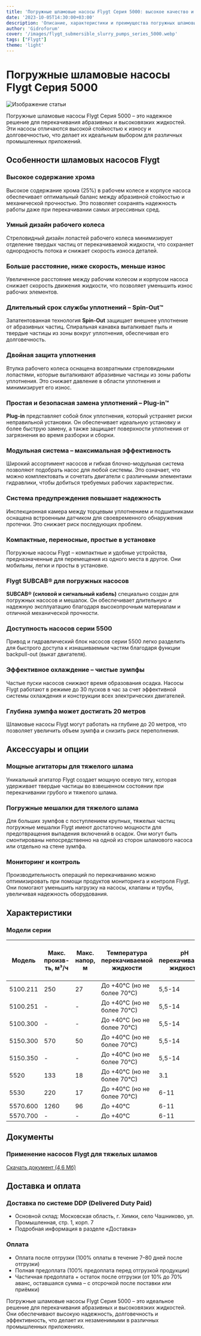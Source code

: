 ```yaml
---
title: 'Погружные шламовые насосы Flygt Серия 5000: высокое качество и надежность'
date: '2023-10-05T14:30:00+03:00'
description: 'Описание, характеристики и преимущества погружных шламовых насосов Flygt Серия 5000. Оптимальные решения для перекачивания абразивных жидкостей.'
author: 'Gidroforum'
cover: '/images/flygt_submersible_slurry_pumps_series_5000.webp'
tags: ["Flygt"]
theme: 'light'
---
```

# Погружные шламовые насосы Flygt Серия 5000

![Изображение статьи](/images/flygt_submersible_slurry_pumps_series_5000.webp)

Погружные шламовые насосы Flygt Серия 5000 – это надежное решение для перекачивания абразивных и высоковязких жидкостей. Эти насосы отличаются высокой стойкостью к износу и долговечностью, что делает их идеальным выбором для различных промышленных приложений.

## Особенности шламовых насосов Flygt

### Высокое содержание хрома
Высокое содержание хрома (25%) в рабочем колесе и корпусе насоса обеспечивает оптимальный баланс между абразивной стойкостью и механической прочностью. Это позволяет сохранять надежность работы даже при перекачивании самых агрессивных сред.

### Умный дизайн рабочего колеса
Стреловидный дизайн лопастей рабочего колеса минимизирует отделение твердых частиц от перекачиваемой жидкости, что сохраняет однородность потока и снижает скорость износа деталей.

### Больше расстояние, ниже скорость, меньше износ
Увеличенное расстояние между рабочим колесом и корпусом насоса снижает скорость движения жидкости, что позволяет уменьшить износ рабочих элементов.

### Длительный срок службы уплотнений – Spin-Out™
Запатентованная технология **Spin-Out** защищает внешнее уплотнение от абразивных частиц. Спиральная канавка выталкивает пыль и твердые частицы из зоны вокруг уплотнения, обеспечивая его долговечность.

### Двойная защита уплотнения
Втулка рабочего колеса оснащена возвратными стреловидными лопастями, которые выталкивают абразивные частицы из зоны работы уплотнения. Это снижает давление в области уплотнения и минимизирует его износ.

### Простая и безопасная замена уплотнений – Plug-in™
**Plug-in** представляет собой блок уплотнения, который устраняет риски неправильной установки. Он обеспечивает идеальную установку и более быструю замену, а также защищает поверхности уплотнения от загрязнения во время разборки и сборки.

### Модульная система – максимальная эффективность
Широкий ассортимент насосов и гибкая блочно-модульная система позволяют подобрать насос для любой системы. Это означает, что можно комплектовать и сочетать двигатели с различными элементами гидравлики, чтобы добиться требуемых рабочих характеристик.

### Система предупреждения повышает надежность
Инспекционная камера между торцевым уплотнением и подшипниками оснащена встроенным датчиком для своевременного обнаружения протечки. Это снижает риск последующих проблем.

### Компактные, переносные, простые в установке
Погружные насосы Flygt – компактные и удобные устройства, предназначенные для перемещения из одного места в другое. Они мобильны, легки и просты в установке.

### Flygt SUBCAB® для погружных насосов
**SUBCAB® (силовой и сигнальный кабель)** специально создан для погружных насосов и мешалок. Он обеспечивает длительную и надежную эксплуатацию благодаря высокопрочным материалам и отличной механической прочности.

### Доступность насосов серии 5500
Привод и гидравлический блок насосов серии 5500 легко разделить для быстрого доступа к изнашиваемым частям благодаря функции backpull-out (выкат двигателя).

### Эффективное охлаждение – чистые зумпфы
Частые пуски насосов снижают время образования осадка. Насосы Flygt работают в режиме до 30 пусков в час за счет эффективной системы охлаждения и конструкции всех электрических двигателей.

### Глубина зумпфа может достигать 20 метров
Шламовые насосы Flygt могут работать на глубине до 20 метров, что позволяет увеличить объем зумпфа и снизить риск переполнения.

## Аксессуары и опции

### Мощные агитаторы для тяжелого шлама
Уникальный агитатор Flygt создает мощную осевую тягу, которая удерживает твердые частицы во взвешенном состоянии при перекачивании грубого и тяжелого шлама.

### Погружные мешалки для тяжелого шлама
Для больших зумпфов с поступлением крупных, тяжелых частиц погружные мешалки Flygt имеют достаточно мощности для предотвращения выпадения включений в осадок. Они могут быть смонтированы непосредственно на одной из сторон шламового насоса или отдельно на стене зумпфа.

### Мониторинг и контроль
Производительность операций по перекачиванию можно оптимизировать при помощи продуктов мониторинга и контроля Flygt. Они помогают уменьшить нагрузку на насосы, клапаны и трубы, увеличивая надежность оборудования.

## Характеристики

### Модели серии
| Модель | Макс. произв-ть, м³/ч | Макс. напор, м | Температура перекачиваемой жидкости | pH перекачиваемой жидкости | Мощность, кВт | Макс. величина твердых частиц, мм | Внутреннее охлаждение | Внешнее охлаждение | Взрыво-защита |
|--------|----------------------|----------------|-------------------------------------|-----------------------------|----------------|---------------------------|------------------------|------------------------|-------------------|
| 5100.211 | 250                 | 27             | До +40°C (но не более 70°C)         | 5,5-14                       | 7.7-13.5        | 30                          | Да                      | Да                     | Да               |
| 5100.251 | -                    | -              | До +40°C (но не более 70°C)         | 5,5-14                       | 15-22           | 30                          | Да                      | Да                     | Да               |
| 5100.300 | -                    | -              | До +40°C (но не более 70°C)         | 5,5-14                       | 22-45           | 30                          | Да                      | Да                     | Да               |
| 5150.300 | 570                  | 50             | До +40°C (но не более 70°C)         | 5,5-14                       | 30-45           | 36                          | Да                      | Да                     | Да               |
| 5150.350 | -                    | -              | До +40°C (но не более 70°C)         | 5,5-14                       | 50-70           | 36                          | Да                      | Да                     | Да               |
| 5520     | 133                  | 18             | До +40°C (но не более 70°C)         | 3.1                           | -              | 20                          | Нет                    | Нет                   | Да               |
| 5530     | 220                  | 17             | До +40°C (но не более 70°C)         | 6-11                         | 5.9             | 30                          | Нет                    | Нет                   | Да               |
| 5570.600 | 1260                 | 96             | До +40°C                        | 6-11                         | 58-105          | 30                          | Нет                    | Да                     | Да               |
| 5570.700 | -                    | -              | До +40°C                        | 6-11                         | 100-215         | 30                          | Нет                    | Да                     | Да               |

## Документы

### Применение насосов Flygt для тяжелых шламов
[Скачать документ (4,6 Мб)](/images/dokument.pdf)

## Доставка и оплата

### Доставка по системе DDP (Delivered Duty Paid)
- Основной склад: Московская область, г. Химки, село Чашниково, ул. Промышленная, стр. 1, корп. 7
- Подробная информация в разделе «Доставка»

### Оплата
- Оплата после отгрузки (100% оплаты в течение 7–80 дней после отгрузки)
- Полная предоплата (100% предоплата перед отгрузкой продукции)
- Частичная предоплата + остаток после отгрузки (от 10% до 70% аванс, оставшаяся сумма – с отсрочкой после поставки или приёмки)

Погружные шламовые насосы Flygt Серия 5000 – это идеальное решение для перекачивания абразивных и высоковязких жидкостей. Они обеспечивают высокую надежность, долговечность и эффективность, что делает их незаменимыми в различных промышленных приложениях.
